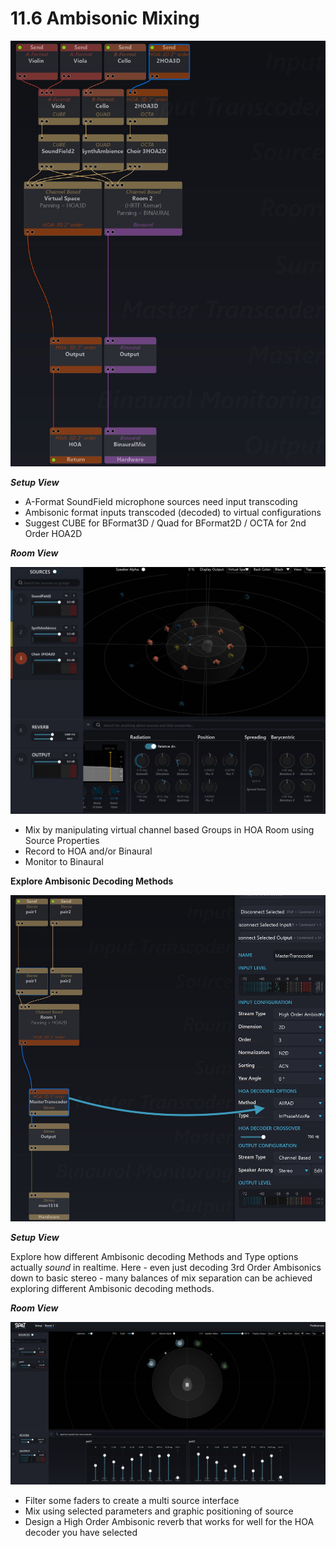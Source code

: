 # 11.6 Ambisonic Mixing

![](include/SpatRevolution_UserGuide_-225.jpg)


**_Setup View_**

- A-Format SoundField microphone sources need input transcoding
- Ambisonic format inputs transcoded (decoded) to virtual configurations
- Suggest CUBE for BFormat3D / Quad for BFormat2D / OCTA for 2nd Order
    HOA2D

**_Room View_**

![](include/SpatRevolution_UserGuide_-227.jpg)

- Mix by manipulating virtual channel based Groups in HOA Room using
    Source Properties
- Record to HOA and/or Binaural
- Monitor to Binaural


**Explore Ambisonic Decoding Methods**

![](include/SpatRevolution_UserGuide_-229.jpg)

**_Setup View_**

Explore how different Ambisonic decoding Methods and Type options actually
_sound_ in realtime. Here - even just decoding 3rd Order Ambisonics down to basic
stereo - many balances of mix separation can be achieved exploring different Ambisonic decoding methods.


**_Room View_**

![](include/SpatRevolution_UserGuide_-231.jpg)

- Filter some faders to create a multi source interface
- Mix using selected parameters and graphic positioning of source
- Design a High Order Ambisonic reverb that works for well for the HOA decoder you have selected